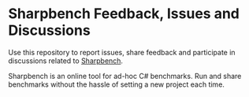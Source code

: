 # Sharpbench Feedback, Issues and Discussions

Use this repository to report issues, share feedback and participate in discussions related to [Sharpbench](https://sharpbench.dev).

Sharpbench is an online tool for ad-hoc C# benchmarks. Run and share benchmarks without the hassle of setting a new project each time.
